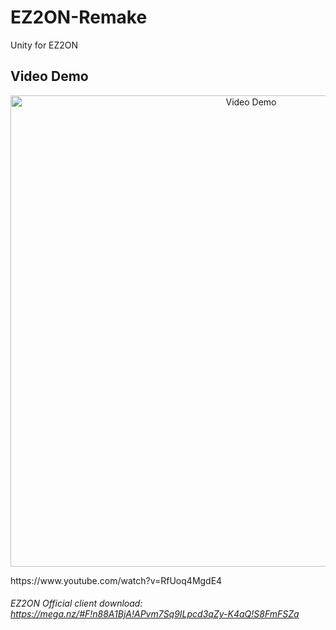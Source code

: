 # EZ2ON-Remake
Unity for EZ2ON

## Video Demo

<p align="center">
  <a href="https://www.youtube.com/watch?v=RfUoq4MgdE4"><img src="https://gameoldboy.com/wp-content/uploads/2019/06/GMN_G6GZVI2A4L.jpg" alt="Video Demo" width="754" /></a>
</p>
https://www.youtube.com/watch?v=RfUoq4MgdE4

###### EZ2ON Official client download: https://mega.nz/#F!n88A1BjA!APvm7Sq9ILpcd3qZy-K4aQ!S8FmFSZa
